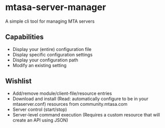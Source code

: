 # mtasa-server-manager
A simple cli tool for managing MTA servers

## Capabilities
* Display your (entire) configuration file
* Display specific configuration settings
* Display your configuration path
* Modify an existing setting
## Wishlist
* Add/remove module/client-file/resource entries
* Download and install (Read: automatically configure to be in your mtaserver.conf) resources from community.mtasa.com
* Server control (start/stop)
* Server-level command execution (Requires a custom resource that will create an API using JSON)
